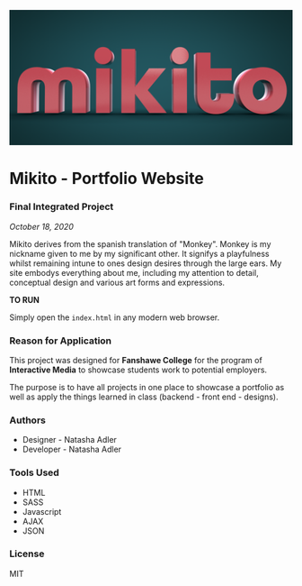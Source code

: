 ![header image](/images/mikitoReadme.png "site style frame from cinema")

# Mikito - Portfolio Website
### Final Integrated Project

*October 18, 2020*


Mikito derives from the spanish translation of "Monkey". Monkey is my nickname given to me by my significant other. It signifys a playfulness whilst remaining intune to ones design desires through the large ears. My site embodys everything about me, including my attention to detail, conceptual design and various art forms and expressions. 


**TO RUN**

Simply open the `index.html` in any modern web browser.


### Reason for Application

This project was designed for **Fanshawe College** for the program of **Interactive Media**  to showcase students work to potential employers. 

The purpose is to have all projects in one place to showcase a portfolio as well as apply the things learned in class (backend - front end - designs). 


### Authors

- Designer - Natasha Adler
- Developer - Natasha Adler

### Tools Used

-   HTML
-   SASS
-   Javascript
-   AJAX
-   JSON

### License

MIT
